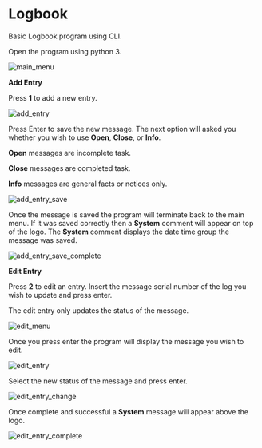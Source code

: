 # Logbook
Basic Logbook program using CLI.

Open the program using python 3.

![main_menu](https://user-images.githubusercontent.com/51066040/59157964-d6181080-8af6-11e9-8df4-57a64ae2cfc6.png)

**Add Entry**

Press **1** to add a new entry.

![add_entry](https://user-images.githubusercontent.com/51066040/59158012-5e96b100-8af7-11e9-8175-6ae991f1ae60.png)

Press Enter to save the new message. The next option will asked you whether you wish to use **Open**, **Close**, or **Info**.

**Open** messages are incomplete task.

**Close** messages are completed task.

**Info** messages are general facts or notices only.

![add_entry_save](https://user-images.githubusercontent.com/51066040/59158064-0b712e00-8af8-11e9-938d-b788ff843fc6.png)

Once the message is saved the program will terminate back to the main menu. If it was saved correctly then a **System** comment will appear on top of the logo. The **System** comment displays the date time group the message was saved.

![add_entry_save_complete](https://user-images.githubusercontent.com/51066040/59158146-67888200-8af9-11e9-89d5-5c46e6971beb.png)

**Edit Entry**

Press **2** to edit an entry. Insert the message serial number of the log you wish to update and press enter.

The edit entry only updates the status of the message.

![edit_menu](https://user-images.githubusercontent.com/51066040/59158181-0e6d1e00-8afa-11e9-9d3b-c22773fc6bd7.png)

Once you press enter the program will display the message you wish to edit.

![edit_entry](https://user-images.githubusercontent.com/51066040/59158283-30b36b80-8afb-11e9-8a49-06f816a5e012.png)

Select the new status of the message and press enter.

![edit_entry_change](https://user-images.githubusercontent.com/51066040/59158337-2e054600-8afc-11e9-8bf7-c8b9f52b2972.png)

Once complete and successful a **System** message will appear above the logo.

![edit_entry_complete](https://user-images.githubusercontent.com/51066040/59158377-d1eef180-8afc-11e9-8d3d-34af1244af56.png)





